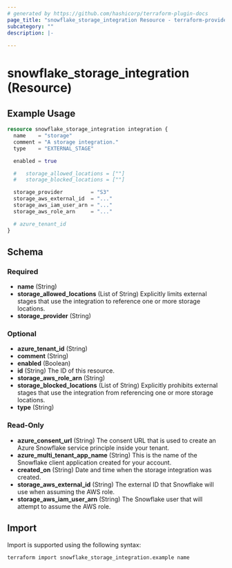 ```yaml
---
# generated by https://github.com/hashicorp/terraform-plugin-docs
page_title: "snowflake_storage_integration Resource - terraform-provider-snowflake"
subcategory: ""
description: |-
  
---
```


# snowflake_storage_integration (Resource)



## Example Usage

```terraform
resource snowflake_storage_integration integration {
  name    = "storage"
  comment = "A storage integration."
  type    = "EXTERNAL_STAGE"

  enabled = true

  #   storage_allowed_locations = [""]
  #   storage_blocked_locations = [""]

  storage_provider         = "S3"
  storage_aws_external_id  = "..."
  storage_aws_iam_user_arn = "..."
  storage_aws_role_arn     = "..."

  # azure_tenant_id
}
```

<!-- schema generated by tfplugindocs -->
## Schema

### Required

- **name** (String)
- **storage_allowed_locations** (List of String) Explicitly limits external stages that use the integration to reference one or more storage locations.
- **storage_provider** (String)

### Optional

- **azure_tenant_id** (String)
- **comment** (String)
- **enabled** (Boolean)
- **id** (String) The ID of this resource.
- **storage_aws_role_arn** (String)
- **storage_blocked_locations** (List of String) Explicitly prohibits external stages that use the integration from referencing one or more storage locations.
- **type** (String)

### Read-Only

- **azure_consent_url** (String) The consent URL that is used to create an Azure Snowflake service principle inside your tenant.
- **azure_multi_tenant_app_name** (String) This is the name of the Snowflake client application created for your account.
- **created_on** (String) Date and time when the storage integration was created.
- **storage_aws_external_id** (String) The external ID that Snowflake will use when assuming the AWS role.
- **storage_aws_iam_user_arn** (String) The Snowflake user that will attempt to assume the AWS role.

## Import

Import is supported using the following syntax:

```shell
terraform import snowflake_storage_integration.example name
```
